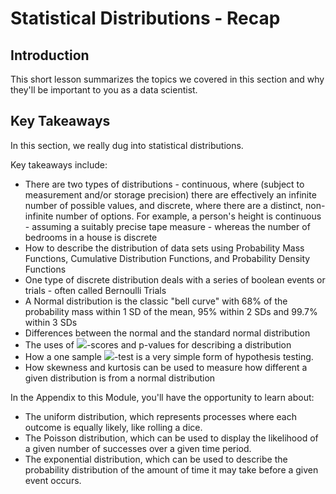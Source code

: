 
# Statistical Distributions - Recap

## Introduction

This short lesson summarizes the topics we covered in this section and why they'll be important to you as a data scientist.

## Key Takeaways

In this section, we really dug into statistical distributions. 

Key takeaways include:

* There are two types of distributions - continuous, where (subject to measurement and/or storage precision) there are effectively an infinite number of possible values, and discrete, where there are a distinct, non-infinite number of options. For example, a person's height is continuous - assuming a suitably precise tape measure - whereas the number of bedrooms in a house is discrete
* How to describe the distribution of data sets using Probability Mass Functions, Cumulative Distribution Functions, and Probability Density Functions
* One type of discrete distribution deals with a series of boolean events or trials - often called Bernoulli Trials
* A Normal distribution is the classic "bell curve" with 68% of the probability mass within 1 SD of the mean, 95% within 2 SDs and 99.7% within 3 SDs
* Differences between the normal and the standard normal distribution
* The uses of <img src="https://render.githubusercontent.com/render/math?math=z">-scores and p-values for describing a distribution
* How a one sample <img src="https://render.githubusercontent.com/render/math?math=z">-test is a very simple form of hypothesis testing.
* How skewness and kurtosis can be used to measure how different a given distribution is from a normal distribution


In the Appendix to this Module, you'll have the opportunity to learn about:  

* The uniform distribution, which represents processes where each outcome is equally likely, like rolling a dice.  
* The Poisson distribution, which can be used to display the likelihood of a given number of successes over a given time period.  
* The exponential distribution, which can be used to describe the probability distribution of the amount of time it may take before a given event occurs.
